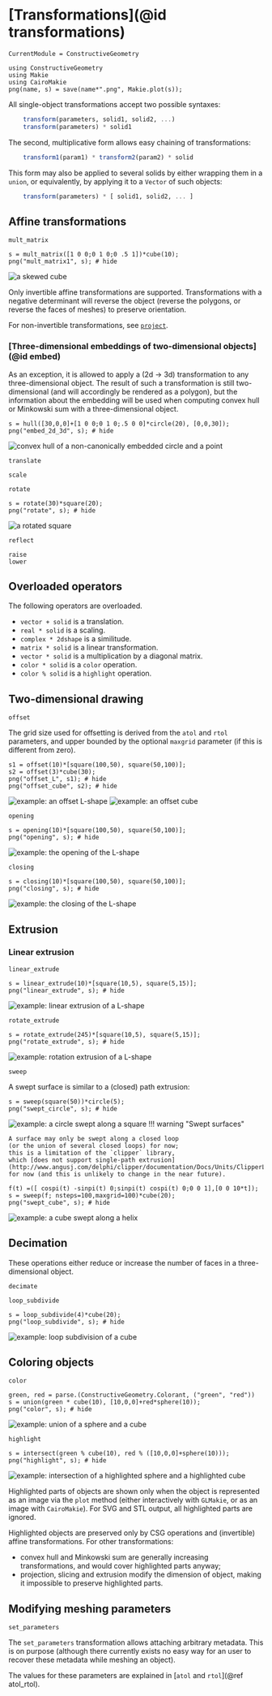 # [Transformations](@id transformations)
```@meta
CurrentModule = ConstructiveGeometry
```
```@setup 0
using ConstructiveGeometry
using Makie
using CairoMakie
png(name, s) = save(name*".png", Makie.plot(s));
```

All single-object transformations accept two possible syntaxes:
```julia
    transform(parameters, solid1, solid2, ...)
    transform(parameters) * solid1
```
The second, multiplicative form allows easy chaining of transformations:
```julia
    transform1(param1) * transform2(param2) * solid
```
This form may also be applied to several solids by either wrapping them in a
`union`, or equivalently, by applying it to a `Vector` of such objects:
```julia
    transform(parameters) * [ solid1, solid2, ... ]
```

## Affine transformations
```@docs
mult_matrix
```
```@repl 0
s = mult_matrix([1 0 0;0 1 0;0 .5 1])*cube(10);
png("mult_matrix1", s); # hide
```
![a skewed cube](mult_matrix1.png)

Only invertible affine transformations are supported.
Transformations with a negative determinant will reverse the object
(reverse the polygons, or reverse the faces of meshes)
to preserve orientation.

For non-invertible transformations, see [`project`](@ref).

### [Three-dimensional embeddings of two-dimensional objects](@id embed)
As an exception, it is allowed to apply a (2d -> 3d) transformation
to any three-dimensional object.
The result of such a transformation is still two-dimensional
(and will accordingly be rendered as a polygon),
but the information about the embedding will be used when computing
convex hull or Minkowski sum with a three-dimensional object.

```@repl 0
s = hull([30,0,0]+[1 0 0;0 1 0;.5 0 0]*circle(20), [0,0,30]);
png("embed_2d_3d", s); # hide
```
![convex hull of a non-canonically embedded circle and a point](embed_2d_3d.png)



```@docs
translate
```
```@docs
scale
```
```@docs
rotate
```
```@repl 0
s = rotate(30)*square(20);
png("rotate", s); # hide
```
![a rotated square](rotate.png)
```@docs
reflect
```
```@docs
raise
lower
```
## Overloaded operators

The following operators are overloaded.

 - `vector + solid` is a translation.
 - `real * solid` is a scaling.
 - `complex * 2dshape` is a similitude.
 - `matrix * solid` is a linear transformation.
 - `vector * solid` is a multiplication by a diagonal matrix.
 - `color * solid` is a `color` operation.
 - `color % solid` is a `highlight` operation.

## Two-dimensional drawing
```@docs
offset
```
The grid size used for offsetting
is derived from the `atol` and `rtol` parameters,
and upper bounded by the optional `maxgrid` parameter
(if this is different from zero).

```@repl 0
s1 = offset(10)*[square(100,50), square(50,100)];
s2 = offset(3)*cube(30);
png("offset_L", s1); # hide
png("offset_cube", s2); # hide
```
![example: an offset L-shape](offset_L.png)
![example: an offset cube](offset_cube.png)
```@docs
opening
```
```@repl 0
s = opening(10)*[square(100,50), square(50,100)];
png("opening", s); # hide
```
![example: the opening of the L-shape](opening.png)
```@docs
closing
```
```@repl 0
s = closing(10)*[square(100,50), square(50,100)];
png("closing", s); # hide
```
![example: the closing of the L-shape](closing.png)

## Extrusion
### Linear extrusion
```@docs
linear_extrude
```
```@repl 0
s = linear_extrude(10)*[square(10,5), square(5,15)];
png("linear_extrude", s); # hide
```
![example: linear extrusion of a L-shape](linear_extrude.png)
```@docs
rotate_extrude
```
```@repl 0
s = rotate_extrude(245)*[square(10,5), square(5,15)];
png("rotate_extrude", s); # hide
```
![example: rotation extrusion of a L-shape](rotate_extrude.png)
```@docs
sweep
```

A swept surface is similar to a (closed) path extrusion:

```@repl 0
s = sweep(square(50))*circle(5);
png("swept_circle", s); # hide
```
![example: a circle swept along a square](swept_circle.png)
!!! warning "Swept surfaces"

    A surface may only be swept along a closed loop
    (or the union of several closed loops) for now;
    this is a limitation of the `clipper` library,
    which [does not support single-path extrusion](http://www.angusj.com/delphi/clipper/documentation/Docs/Units/ClipperLib/Types/EndType.htm)
    for now (and this is unlikely to change in the near future).

```@repl 0
f(t) =([ cospi(t) -sinpi(t) 0;sinpi(t) cospi(t) 0;0 0 1],[0 0 10*t]);
s = sweep(f; nsteps=100,maxgrid=100)*cube(20);
png("swept_cube", s); # hide

```
![example: a cube swept along a helix](swept_cube.png)

## Decimation

These operations either reduce or increase the number of faces in
a three-dimensional object.

```@docs
decimate
```
```@docs
loop_subdivide
```
```@repl 0
s = loop_subdivide(4)*cube(20);
png("loop_subdivide", s); # hide
```
![example: loop subdivision of a cube](loop_subdivide.png)

## Coloring objects

```@docs
color
```
```@repl 0
green, red = parse.(ConstructiveGeometry.Colorant, ("green", "red"))
s = union(green * cube(10), [10,0,0]+red*sphere(10));
png("color", s); # hide
```
![example: union of a sphere and a cube](color.png)

```@docs
highlight
```
```@repl 0
s = intersect(green % cube(10), red % ([10,0,0]+sphere(10)));
png("highlight", s); # hide
```
![example: intersection of a highlighted sphere and a highlighted cube](highlight.png)

Highlighted parts of objects are shown only
when the object is represented as an image via the `plot` method
(either interactively with `GLMakie`,
or as an image with `CairoMakie`).
For SVG and STL output, all highlighted parts are ignored.

Highlighted objects are preserved only by CSG operations
and (invertible) affine transformations. For other transformations:
 - convex hull and Minkowski sum are generally increasing
   transformations, and would cover highlighted parts anyway;
 - projection, slicing and extrusion modify the dimension of object,
   making it impossible to preserve highlighted parts.

## Modifying meshing parameters
```@docs
set_parameters
```

The `set_parameters` transformation allows attaching arbitrary metadata.
This is on purpose (although there currently exists no easy way
for an user to recover these metadata while meshing an object).

The values for these parameters are explained in [`atol` and `rtol`](@ref atol_rtol).

